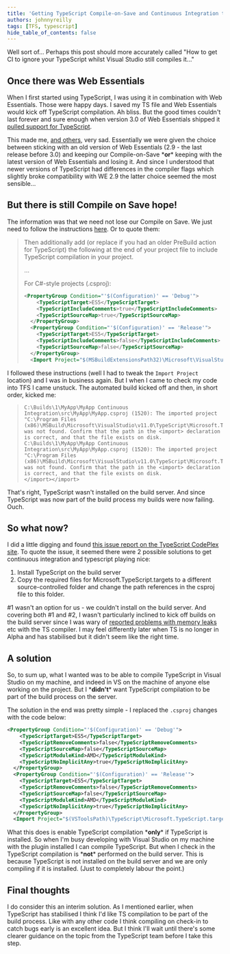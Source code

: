 ```yaml
---
title: 'Getting TypeScript Compile-on-Save and Continuous Integration to play nice'
authors: johnnyreilly
tags: [TFS, typescript]
hide_table_of_contents: false
---
```


Well sort of... Perhaps this post should more accurately called "How to get CI to ignore your TypeScript whilst Visual Studio still compiles it..."

<!--truncate-->

## Once there was Web Essentials

When I first started using TypeScript, I was using it in combination with Web Essentials. Those were happy days. I saved my TS file and Web Essentials would kick off TypeScript compilation. Ah bliss. But the good times couldn't last forever and sure enough when version 3.0 of Web Essentials shipped it [pulled support for TypeScript](http://madskristensen.net/post/Web-Essentials-2013-Where-is-the-TypeScript-support).

This made me, [and others](https://typescript.codeplex.com/workitem/1616), very sad. Essentially we were given the choice between sticking with an old version of Web Essentials (2.9 - the last release before 3.0) and keeping our Compile-on-Save \***or**\* keeping with the latest version of Web Essentials and losing it. And since I understood that newer versions of TypeScript had differences in the compiler flags which slightly broke compatibility with WE 2.9 the latter choice seemed the most sensible...

## But there is still Compile on Save hope!

The information was that we need not lose our Compile on Save. We just need to follow the instructions [here](https://typescript.codeplex.com/wikipage?title=Compile-on-Save). Or to quote them:

> Then additionally add (or replace if you had an older PreBuild action for TypeScript) the following at the end of your project file to include TypeScript compilation in your project.
>
> ...
>
> For C#-style projects (.csproj):
>
> ```xml
> <PropertyGroup Condition="'$(Configuration)' == 'Debug'">
>     <TypeScriptTarget>ES5</TypeScriptTarget>
>     <TypeScriptIncludeComments>true</TypeScriptIncludeComments>
>     <TypeScriptSourceMap>true</TypeScriptSourceMap>
>   </PropertyGroup>
>   <PropertyGroup Condition="'$(Configuration)' == 'Release'">
>     <TypeScriptTarget>ES5</TypeScriptTarget>
>     <TypeScriptIncludeComments>false</TypeScriptIncludeComments>
>     <TypeScriptSourceMap>false</TypeScriptSourceMap>
>   </PropertyGroup>
>   <Import Project="$(MSBuildExtensionsPath32)\Microsoft\VisualStudio\v$(VisualStudioVersion)\TypeScript\Microsoft.TypeScript.targets" />
> ```

I followed these instructions (well I had to tweak the `Import Project` location) and I was in business again. But I when I came to check my code into TFS I came unstuck. The automated build kicked off and then, in short order, kicked me:

> ```
> C:\Builds\1\MyApp\MyApp Continuous Integration\src\MyApp\MyApp.csproj (1520): The imported project "C:\Program Files (x86)\MSBuild\Microsoft\VisualStudio\v11.0\TypeScript\Microsoft.TypeScript.targets" was not found. Confirm that the path in the <import> declaration is correct, and that the file exists on disk.
> C:\Builds\1\MyApp\MyApp Continuous Integration\src\MyApp\MyApp.csproj (1520): The imported project "C:\Program Files (x86)\MSBuild\Microsoft\VisualStudio\v11.0\TypeScript\Microsoft.TypeScript.targets" was not found. Confirm that the path in the <import> declaration is correct, and that the file exists on disk.
> </import></import>
> ```

That's right, TypeScript wasn't installed on the build server. And since TypeScript was now part of the build process my builds were now failing. Ouch.

## So what now?

I did a little digging and found [this issue report on the TypeScript CodePlex site](https://typescript.codeplex.com/workitem/1518). To quote the issue, it seemed there were 2 possible solutions to get continuous integration and typescript playing nice:

1. Install TypeScript on the build server
2. Copy the required files for Microsoft.TypeScript.targets to a different source-controlled folder and change the path references in the csproj file to this folder.

\#1 wasn't an option for us - we couldn't install on the build server. And covering both #1 and #2, I wasn't particularly inclined to kick off builds on the build server since I was wary of [reported problems with memory leaks](https://typescript.codeplex.com/workitem/1432) etc with the TS compiler. I may feel differently later when TS is no longer in Alpha and has stabilised but it didn't seem like the right time.

## A solution

So, to sum up, what I wanted was to be able to compile TypeScript in Visual Studio on my machine, and indeed in VS on the machine of anyone else working on the project. But I \***didn't**\* want TypeScript compilation to be part of the build process on the server.

The solution in the end was pretty simple - I replaced the `.csproj` changes with the code below:

```xml
<PropertyGroup Condition="'$(Configuration)' == 'Debug'">
    <TypeScriptTarget>ES5</TypeScriptTarget>
    <TypeScriptRemoveComments>false</TypeScriptRemoveComments>
    <TypeScriptSourceMap>false</TypeScriptSourceMap>
    <TypeScriptModuleKind>AMD</TypeScriptModuleKind>
    <TypeScriptNoImplicitAny>true</TypeScriptNoImplicitAny>
  </PropertyGroup>
  <PropertyGroup Condition="'$(Configuration)' == 'Release'">
    <TypeScriptTarget>ES5</TypeScriptTarget>
    <TypeScriptRemoveComments>false</TypeScriptRemoveComments>
    <TypeScriptSourceMap>false</TypeScriptSourceMap>
    <TypeScriptModuleKind>AMD</TypeScriptModuleKind>
    <TypeScriptNoImplicitAny>true</TypeScriptNoImplicitAny>
  </PropertyGroup>
  <Import Project="$(VSToolsPath)\TypeScript\Microsoft.TypeScript.targets" Condition="Exists('$(VSToolsPath)\TypeScript\Microsoft.TypeScript.targets')" />
```

What this does is enable TypeScript compilation \***only**\* if TypeScript is installed. So when I'm busy developing with Visual Studio on my machine with the plugin installed I can compile TypeScript. But when I check in the TypeScript compilation is \***not**\* performed on the build server. This is because TypeScript is not installed on the build server and we are only compiling if it is installed. (Just to completely labour the point.)

## Final thoughts

I do consider this an interim solution. As I mentioned earlier, when TypeScript has stabilised I think I'd like TS compilation to be part of the build process. Like with any other code I think compiling on check-in to catch bugs early is an excellent idea. But I think I'll wait until there's some clearer guidance on the topic from the TypeScript team before I take this step.
